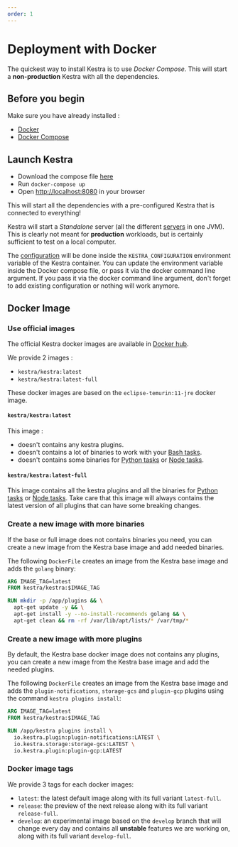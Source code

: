 ```yaml
---
order: 1
---
```

# Deployment with Docker

The quickest way to install Kestra is to use *Docker Compose*. This will start a **non-production** Kestra with all the dependencies.


## Before you begin
Make sure you have already installed :
- [Docker](https://docs.docker.com/engine/install/)
- [Docker Compose](https://docs.docker.com/compose/install/)

## Launch Kestra

- Download the compose file [here](https://github.com/kestra-io/kestra/blob/develop/docker-compose.yml)
- Run `docker-compose up`
- Open [http://localhost:8080](http://localhost:8080) in your browser

This will start all the dependencies with a pre-configured Kestra that is connected to everything!

Kestra will start a *Standalone* server (all the different [servers](../../architecture) in one JVM).
This is clearly not meant for **production** workloads, but is certainly sufficient to test on a local computer.

The [configuration](/docs/administrator-guide/configuration/README.md) will be done inside the `KESTRA_CONFIGURATION` environment variable of the Kestra container. You can update the environment variable inside the Docker compose file, or pass it via the docker command line argument.
If you pass it via the docker command line argument, don't forget to add existing configuration or nothing will work anymore.


## Docker Image

### Use official images

The official Kestra docker images are available in [Docker hub](https://hub.docker.com/r/kestra/kestra).

We provide 2 images :
* `kestra/kestra:latest`
* `kestra/kestra:latest-full`

These docker images are based on the `eclipse-temurin:11-jre` docker image.

#### `kestra/kestra:latest`
This image :
- doesn't contains any kestra plugins.
- doesn't contains a lot of binaries to work with your [Bash tasks](/plugins/core/tasks/scripts/io.kestra.core.tasks.scripts.Bash.md).
- doesn't contains some binaries for [Python tasks](https://kestra.io/plugins/core/tasks/scripts/io.kestra.core.tasks.scripts.Python.html) or [Node tasks](https://kestra.io/plugins/core/tasks/scripts/io.kestra.core.tasks.scripts.Node.html).

#### `kestra/kestra:latest-full`
This image contains all the kestra plugins and all the binaries for [Python tasks](https://kestra.io/plugins/core/tasks/scripts/io.kestra.core.tasks.scripts.Python.html) or [Node tasks](https://kestra.io/plugins/core/tasks/scripts/io.kestra.core.tasks.scripts.Node.html).
Take care that this image will always contains the latest version of all plugins that can have some breaking changes.

### Create a new image with more binaries

If the base or full image does not contains binaries you need, you can create a new image from the Kestra base image and add needed binaries.

The following `DockerFile` creates an image from the Kestra base image and adds the `golang` binary:

```dockerfile
ARG IMAGE_TAG=latest
FROM kestra/kestra:$IMAGE_TAG

RUN mkdir -p /app/plugins && \
  apt-get update -y && \
  apt-get install -y --no-install-recommends golang && \
  apt-get clean && rm -rf /var/lib/apt/lists/* /var/tmp/*
```

### Create a new image with more plugins
By default, the Kestra base docker image does not contains any plugins, you can create a new image from the Kestra base image and add the needed plugins.

The following `DockerFile` creates an image from the Kestra base image and adds the `plugin-notifications`, `storage-gcs` and `plugin-gcp` plugins using the command `kestra plugins install`:

```dockerfile
ARG IMAGE_TAG=latest
FROM kestra/kestra:$IMAGE_TAG

RUN /app/kestra plugins install \
  io.kestra.plugin:plugin-notifications:LATEST \
  io.kestra.storage:storage-gcs:LATEST \
  io.kestra.plugin:plugin-gcp:LATEST
```


### Docker image tags

We provide 3 tags for each docker images:
- `latest`: the latest default image along with its full variant `latest-full`.
- `release`: the preview of the next release along with its full variant `release-full`.
- `develop`: an experimental image based on the `develop` branch that will change every day and contains all **unstable** features we are working on, along with its full variant `develop-full`.
